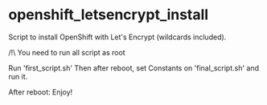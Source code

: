 # openshift_letsencrypt_install

Script to install OpenShift with Let's Encrypt (wildcards included).

  /!\ You need to run all script as root

Run 'first_script.sh' 
Then after reboot, set Constants on 'final_script.sh' and run it.

After reboot: Enjoy!
